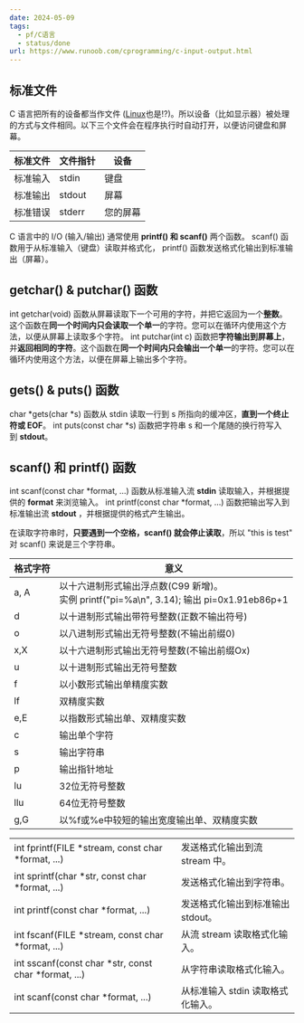 ```yaml
---
date: 2024-05-09
tags:
  - pf/C语言
  - status/done
url: https://www.runoob.com/cprogramming/c-input-output.html
---
```

## 标准文件

C 语言把所有的设备都当作文件 ([Linux](../Linux/Linux.md)也是!?)。所以设备（比如显示器）被处理的方式与文件相同。以下三个文件会在程序执行时自动打开，以便访问键盘和屏幕。

|标准文件|文件指针|设备|
|---|---|---|
|标准输入|stdin|键盘|
|标准输出|stdout|屏幕|
|标准错误|stderr|您的屏幕|

C 语言中的 I/O (输入/输出) 通常使用 **printf() 和 scanf()** 两个函数。
scanf() 函数用于从标准输入（键盘）读取并格式化， printf() 函数发送格式化输出到标准输出（屏幕）。

## getchar() & putchar() 函数

int getchar(void) 函数从屏幕读取下一个可用的字符，并把它返回为一个**整数**。这个函数在**同一个时间内只会读取一个单一**的字符。您可以在循环内使用这个方法，以便从屏幕上读取多个字符。
int putchar(int c) 函数把**字符输出到屏幕上**，并**返回相同的字符**。这个函数在**同一个时间内只会输出一个单一**的字符。您可以在循环内使用这个方法，以便在屏幕上输出多个字符。

## gets() & puts() 函数

char \*gets(char \*s) 函数从 stdin 读取一行到 s 所指向的缓冲区，**直到一个终止符或 EOF**。
int puts(const char \*s) 函数把字符串 s 和一个尾随的换行符写入到 **stdout**。

## scanf() 和 printf() 函数

int scanf(const char \*format, ...) 函数从标准输入流 **stdin** 读取输入，并根据提供的 **format** 来浏览输入。
int printf(const char \*format, ...) 函数把输出写入到标准输出流 **stdout** ，并根据提供的格式产生输出。

在读取字符串时，**只要遇到一个空格，scanf() 就会停止读取**，所以 "this is test" 对 scanf() 来说是三个字符串。

| 格式字符 | 意义                                                                       |
| ---- | ------------------------------------------------------------------------ |
| a, A | 以十六进制形式输出浮点数(C99 新增)。<br>实例 printf("pi=%a\n", 3.14); 输出 pi=0x1.91eb86p+1 |
| d    | 以十进制形式输出带符号整数(正数不输出符号)                                                   |
| o    | 以八进制形式输出无符号整数(不输出前缀0)                                                    |
| x,X  | 以十六进制形式输出无符号整数(不输出前缀Ox)                                                  |
| u    | 以十进制形式输出无符号整数                                                            |
| f    | 以小数形式输出单精度实数                                                             |
| lf   | 双精度实数                                                                    |
| e,E  | 以指数形式输出单、双精度实数                                                           |
| c    | 输出单个字符                                                                   |
| s    | 输出字符串                                                                    |
| p    | 输出指针地址                                                                   |
| lu   | 32位无符号整数                                                                 |
| llu  | 64位无符号整数                                                                 |
| g,G  | 以%f或%e中较短的输出宽度输出单、双精度实数                                                  |


|                                                        |                      |
| ------------------------------------------------------ | -------------------- |
| int fprintf(FILE \*stream, const char \*format, ...)   | 发送格式化输出到流 stream 中。  |
| int sprintf(char \*str, const char \*format, ...)      | 发送格式化输出到字符串。         |
| int printf(const char *format, ...)                    | 发送格式化输出到标准输出 stdout。 |
| int fscanf(FILE \*stream, const char \*format, ...)    | 从流 stream 读取格式化输入。   |
| int sscanf(const char \*str, const char \*format, ...) | 从字符串读取格式化输入。         |
| int scanf(const char *format, ...)                     | 从标准输入 stdin 读取格式化输入。 |

